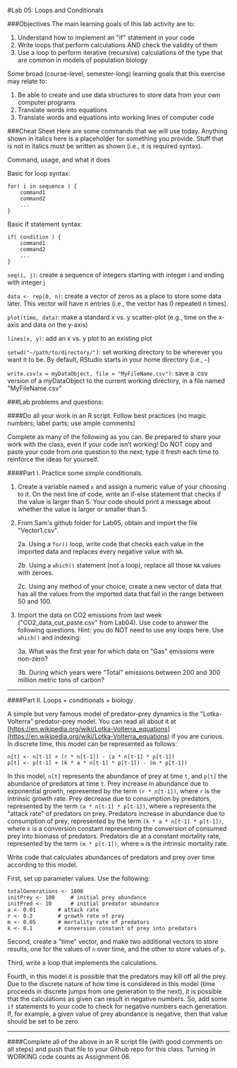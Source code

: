#Lab 05: Loops and Conditionals###ObjectivesThe main learning goals of this lab activity are to:  1.	Understand how to implement an "if" statement in your code2.	Write loops that perform calculations AND check the validity of them3.	Use a loop to perform iterative (recursive) calculations of the type that are common in models of population biologySome broad (course-level, semester-long) learning goals that this exercise may relate to:1.	Be able to create and use data structures to store data from your own computer programs2.	Translate words into equations3.	Translate words and equations into working lines of computer code###Cheat SheetHere are some commands that we will use today.  Anything shown in italics here is a placeholder for something you provide.  Stuff that is not in italics must be written as shown (i.e., it is required syntax).Command, usage, and what it doesBasic for loop syntax:
	for( i in sequence ) {		command1			command2			...			}	Basic if statement syntax:
	if( condition ) {		command1			command2			...			}	`seq(i, j)`: create a sequence of integers starting with integer i and ending with integer j`data <- rep(0, n)`: create a vector of zeros as a place to store some data later.  This vector will have n entries (i.e., the vector has 0 repeated n times).`plot(time, data)`: make a standard x vs. y scatter-plot (e.g., time on the x-axis and data on the y-axis)
`lines(x, y)`: add an x vs. y plot to an existing plot
`setwd("~/path/to/directory/")`: set working directory to be wherever you want it to be.  By default, RStudio starts in your home directory (i.e., `~`)
`write.csv(x = myDataObject, file = "MyFileName.csv")`: save a .csv version of a myDataObject to the current working directory, in a file named "MyFileName.csv"###Lab problems and questions: 
####Do all your work in an R script. Follow best practices (no magic numbers; label parts; use ample comments)
Complete as many of the following as you can.  Be prepared to share your work with the class, even if your code isn’t working!  Do NOT copy and paste your code from one question to the next; type it fresh each time to reinforce the ideas for yourself.####Part I.  Practice some simple conditionals.1.	Create a variable named `x` and assign a numeric value of your choosing to it.  On the next line of code, write an if-else statement that checks if the value is larger than 5.  Your code should print a message about whether the value is larger or smaller than 5.2.	From Sam's github folder for Lab05, obtain and import the file "Vector1.csv".    
	2a. Using a `for()` loop, write code that checks each value in the imported data and replaces every negative value with `NA`.  
	2b. Using a `which()` statement (not a loop), replace all those `NA` values with zeroes.  
	2c. Using any method of your choice, create a new vector of data that has all the values from the imported data that fall in the range between 50 and 100. 
	
3. Import the data on CO2 emissions from last week ("CO2_data_cut_paste.csv" from Lab04).  Use code to answer the following questions.  Hint: you do NOT need to use any loops here.  Use `which()` and indexing:
	3a. What was the first year for which data on "Gas" emissions were non-zero?
	3b. During which years were "Total" emissions between 200 and 300 million metric tons of carbon?

<hr>

####Part II. Loops + conditionals + biology

A simple but very famous model of predator-prey dynamics is the "Lotka-Volterra" predator-prey model.  You can read all about it at [https://en.wikipedia.org/wiki/Lotka-Volterra_equations](https://en.wikipedia.org/wiki/Lotka-Volterra_equations) if you are curious.  In discrete time, this model can be represented as follows:

	n[t] <- n[t-1] + (r * n[t-1]) - (a * n[t-1] * p[t-1])
	p[t] <- p[t-1] + (k * a * n[t-1] * p[t-1]) - (m * p[t-1])

In this model, `n[t]` represents the abundance of prey at time `t`, and `p[t]` the abundance of predators at time `t`.  Prey increase in abundance due to exponential growth, represented by the term `(r * n[t-1])`, where `r` is the intrinsic growth rate.  Prey decrease due to consumption by predators, represented by the term `(a * n[t-1] * p[t-1])`, where `a` represents the "attack rate" of predators on prey.  Predators increase in abundance due to consumption of prey, represented by the term `(k * a * n[t-1] * p[t-1])`, where `k` is a conversion constant representing the conversion of consumed prey into biomass of predators.  Predators die at a constant mortality rate, represented by the term `(m * p[t-1])`, where `m` is the intrinsic mortality rate.

Write code that calculates abundances of predators and prey over time according to this model. 

First, set up parameter values.  Use the following: 


	totalGenerations <- 1000
	initPrey <- 100 	# initial prey abundance
	initPred <- 10		# initial predator abundance
	a <- 0.01 		# attack rate
	r <- 0.2 		# growth rate of prey
	m <- 0.05 		# mortality rate of predators
	k <- 0.1 		# conversion constant of prey into predators
	
Second, create a "time" vector, and make two additional vectors to store results, one for the values of `n` over time, and the other to store values of `p`.

Third, write a loop that implements the calculations.

Fourth, in this model it is possible that the predators may kill off all the prey.  Due to the discrete nature of how time is considered in this model (time proceeds in discrete jumps from one generation to the next), it is possible that the calculations as given can result in negative numbers.  So, add some `if` statements to your code to check for negative numbers each generation.  If, for example, a given value of prey abundance is negative, then that value should be set to be zero.
<hr>####Complete all of the above in an R script file (with good comments on all steps) and push that file to your Github repo for this class.  Turning in WORKING code counts as Assignment 06. 